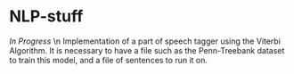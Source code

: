 # NLP-stuff

*In Progress*
\n
Implementation of a part of speech tagger using the Viterbi Algorithm. It is necessary to have a file such as the Penn-Treebank dataset to train this model, and a file of sentences to run it on.
